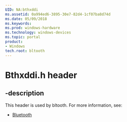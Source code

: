 ```yaml
---
UID: NA:bthxddi
ms.assetid: 0a994ed6-3895-30e7-82d4-1cf07ba8d74d
ms.date: 05/09/2018
ms.keywords: 
ms.prod: windows-hardware
ms.technology: windows-devices
ms.topic: portal
product:
- Windows
tech.root: bltooth
---
```


# Bthxddi.h header


## -description


This header is used by bltooth. For more information, see:

- [Bluetooth](../_bltooth/index.md)
